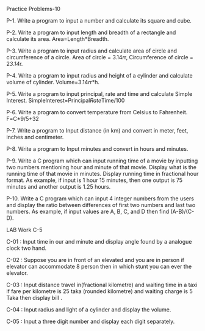 Practice Problems-10

P-1. Write a program to input a number and calculate its square and cube.

P-2. Write a program to input length and breadth of a rectangle and calculate its area.
Area=Length*Breadth.

P-3. Write a program to input radius and calculate area of circle and circumference of a circle.
Area of circle = 3.14*r*r, Circumference of circle = 2*3.14*r.

P-4. Write a program to input radius and height of a cylinder and calculate volume of cylinder.
Volume=3.14*r*r*h.

P-5. Write a program to input principal, rate and time and calculate Simple Interest.
SimpleInterest=Principal*Rate*Time/100

P-6. Write a program to convert temperature from Celsius to Fahrenheit. F=C*9/5+32

P-7. Write a program to Input distance (in km) and convert in meter, feet, inches and centimeter.

P-8. Write a program to Input minutes and convert in hours and minutes.

P-9. Write a C program which can input running time of a movie by inputting two numbers
mentioning hour and minute of that movie. Display what is the running time of that movie in
minutes. Display running time in fractional hour format. As example, if input is 1 hour 15
minutes, then one output is 75 minutes and another output is 1.25 hours.

P-10. Write a C program which can input 4 integer numbers from the users and display the ratio
between differences of first two numbers and last two numbers. As example, if input values
are A, B, C, and D then find (A-B)/(C-D).


LAB Work C-5

C-01 : Input time in our and minute and display angle found by a analogue clock two hand.

C-02 : Suppose you are in front of an elevated and you are in person if elevator can accommodate 8 person then in which stunt you can ever the elevator.

C-03 : Input distance travel in(fractional kilometre) and waiting time in a taxi if fare per kilometre is 25 taka (rounded kilometre) and waiting charge is 5 Taka then display bill .

C-04 : Input radius and light of a cylinder and display the volume.

C-05 : Input a three digit number and display each digit separately.




